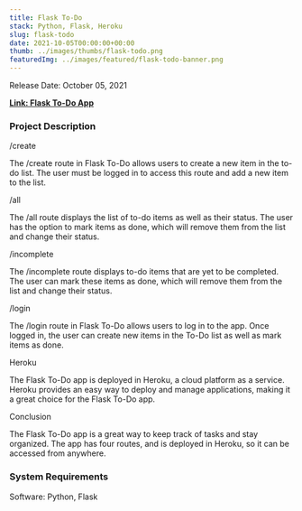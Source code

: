 ```yaml
---
title: Flask To-Do
stack: Python, Flask, Heroku
slug: flask-todo
date: 2021-10-05T00:00:00+00:00
thumb: ../images/thumbs/flask-todo.png
featuredImg: ../images/featured/flask-todo-banner.png
---
```


Release Date: October 05, 2021

[**Link: Flask To-Do App**](https://flask-todo.herokuapp.com/all)

### Project Description

/create

The /create route in Flask To-Do allows users to create a new item in the to-do list.
The user must be logged in to access this route and add a new item to the list.

/all

The /all route displays the list of to-do items as well as their status.
The user has the option to mark items as done, which will remove them from the list and change their status.

/incomplete

The /incomplete route displays to-do items that are yet to be completed.
The user can mark these items as done, which will remove them from the list and change their status.

/login

The /login route in Flask To-Do allows users to log in to the app.
Once logged in, the user can create new items in the To-Do list as well as mark items as done.

Heroku

The Flask To-Do app is deployed in Heroku, a cloud platform as a service.
Heroku provides an easy way to deploy and manage applications, making it a great choice for the Flask To-Do app.

Conclusion

The Flask To-Do app is a great way to keep track of tasks and stay organized.
The app has four routes, and is deployed in Heroku, so it can be accessed from anywhere.

### System Requirements

Software: Python, Flask
